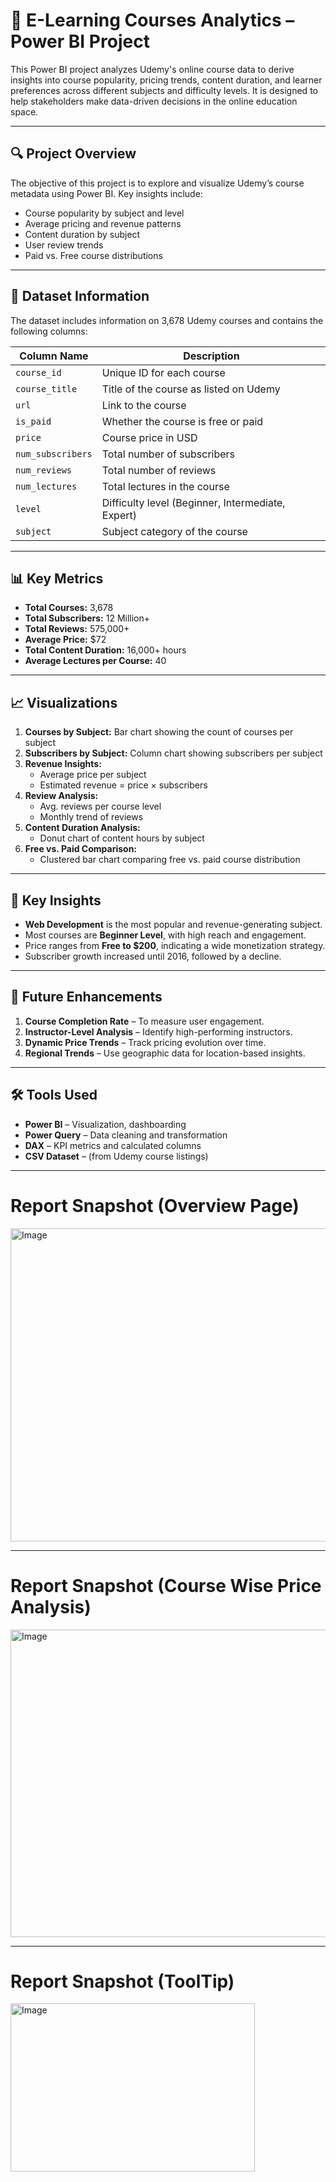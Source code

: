 # 📘 E-Learning Courses Analytics – Power BI Project

This Power BI project analyzes Udemy's online course data to derive insights into course popularity, pricing trends, content duration, and learner preferences across different subjects and difficulty levels. It is designed to help stakeholders make data-driven decisions in the online education space.

---

## 🔍 Project Overview

The objective of this project is to explore and visualize Udemy’s course metadata using Power BI. Key insights include:

- Course popularity by subject and level
- Average pricing and revenue patterns
- Content duration by subject
- User review trends
- Paid vs. Free course distributions

---

## 🧾 Dataset Information

The dataset includes information on 3,678 Udemy courses and contains the following columns:

| Column Name       | Description |
|-------------------|-------------|
| `course_id`       | Unique ID for each course |
| `course_title`    | Title of the course as listed on Udemy |
| `url`             | Link to the course |
| `is_paid`         | Whether the course is free or paid |
| `price`           | Course price in USD |
| `num_subscribers` | Total number of subscribers |
| `num_reviews`     | Total number of reviews |
| `num_lectures`    | Total lectures in the course |
| `level`           | Difficulty level (Beginner, Intermediate, Expert) |
| `subject`         | Subject category of the course |

---

## 📊 Key Metrics

- **Total Courses:** 3,678  
- **Total Subscribers:** 12 Million+  
- **Total Reviews:** 575,000+  
- **Average Price:** $72  
- **Total Content Duration:** 16,000+ hours  
- **Average Lectures per Course:** 40  

---

## 📈 Visualizations

1. **Courses by Subject:** Bar chart showing the count of courses per subject  
2. **Subscribers by Subject:** Column chart showing subscribers per subject  
3. **Revenue Insights:**
   - Average price per subject
   - Estimated revenue = price × subscribers  
4. **Review Analysis:**
   - Avg. reviews per course level
   - Monthly trend of reviews  
5. **Content Duration Analysis:**
   - Donut chart of content hours by subject  
6. **Free vs. Paid Comparison:**
   - Clustered bar chart comparing free vs. paid course distribution  

---

## 🧠 Key Insights

- **Web Development** is the most popular and revenue-generating subject.
- Most courses are **Beginner Level**, with high reach and engagement.
- Price ranges from **Free to $200**, indicating a wide monetization strategy.
- Subscriber growth increased until 2016, followed by a decline.

---

## 🚀 Future Enhancements

1. **Course Completion Rate** – To measure user engagement.  
2. **Instructor-Level Analysis** – Identify high-performing instructors.  
3. **Dynamic Price Trends** – Track pricing evolution over time.  
4. **Regional Trends** – Use geographic data for location-based insights.  

---

## 🛠️ Tools Used

- **Power BI** – Visualization, dashboarding  
- **Power Query** – Data cleaning and transformation  
- **DAX** – KPI metrics and calculated columns  
- **CSV Dataset** – (from Udemy course listings)

---
# Report Snapshot (Overview Page)

<img width="1025" height="501" alt="Image" src="https://github.com/user-attachments/assets/62420fd5-ee61-4840-b16d-1c75749dedce" />

---
# Report Snapshot (Course Wise Price Analysis)
<img width="984" height="492" alt="Image" src="https://github.com/user-attachments/assets/f20533a9-7e31-400b-83d6-f5fb4e672134" />

---

# Report Snapshot (ToolTip)
<img width="391" height="269" alt="Image" src="https://github.com/user-attachments/assets/5fb92269-37ee-488d-ad86-fff7b7a068a1" />



